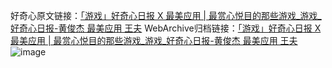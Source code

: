 好奇心原文链接：[「游戏」好奇心日报 X 最美应用 | 最赏心悦目的那些游戏_游戏_好奇心日报-黄俊杰 最美应用 王夫](https://www.qdaily.com/articles/6514.html)
WebArchive归档链接：[「游戏」好奇心日报 X 最美应用 | 最赏心悦目的那些游戏_游戏_好奇心日报-黄俊杰 最美应用 王夫](https://web.archive.org/web/https://www.qdaily.com/articles/6514.html)
![image](http://ww3.sinaimg.cn/large/007d5XDply1g3walsky09j30vy0hf44h)